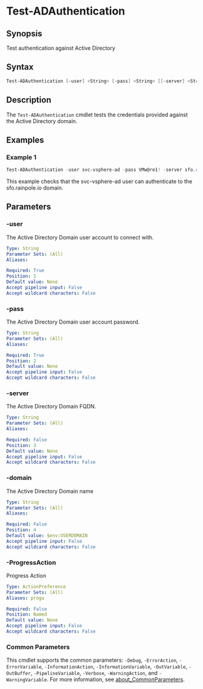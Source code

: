 # Test-ADAuthentication

## Synopsis

Test authentication against Active Directory

## Syntax

```powershell
Test-ADAuthentication [-user] <String> [-pass] <String> [[-server] <String>] [[-domain] <String>] [-ProgressAction <ActionPreference>] [<CommonParameters>]
```

## Description

The `Test-ADAuthentication` cmdlet tests the credentials provided against the Active Directory domain.

## Examples

### Example 1

```powershell
Test-ADAuthentication -user svc-vsphere-ad -pass VMw@re1! -server sfo.rainpole.io -domain sfo.rainpole.io
```

This example checks that the svc-vsphere-ad user can authenticate to the sfo.rainpole.io domain.

## Parameters

### -user

The Active Directory Domain user account to connect with.

```yaml
Type: String
Parameter Sets: (All)
Aliases:

Required: True
Position: 1
Default value: None
Accept pipeline input: False
Accept wildcard characters: False
```

### -pass

The Active Directory Domain user account password.

```yaml
Type: String
Parameter Sets: (All)
Aliases:

Required: True
Position: 2
Default value: None
Accept pipeline input: False
Accept wildcard characters: False
```

### -server

The Active Directory Domain FQDN.

```yaml
Type: String
Parameter Sets: (All)
Aliases:

Required: False
Position: 3
Default value: None
Accept pipeline input: False
Accept wildcard characters: False
```

### -domain

The Active Directory Domain name

```yaml
Type: String
Parameter Sets: (All)
Aliases:

Required: False
Position: 4
Default value: $env:USERDOMAIN
Accept pipeline input: False
Accept wildcard characters: False
```

### -ProgressAction

Progress Action

```yaml
Type: ActionPreference
Parameter Sets: (All)
Aliases: proga

Required: False
Position: Named
Default value: None
Accept pipeline input: False
Accept wildcard characters: False
```

### Common Parameters

This cmdlet supports the common parameters: `-Debug`, `-ErrorAction`, `-ErrorVariable`, `-InformationAction`, `-InformationVariable`, `-OutVariable`, `-OutBuffer`, `-PipelineVariable`, `-Verbose`, `-WarningAction`, and `-WarningVariable`. For more information, see [about_CommonParameters](http://go.microsoft.com/fwlink/?LinkID=113216).
